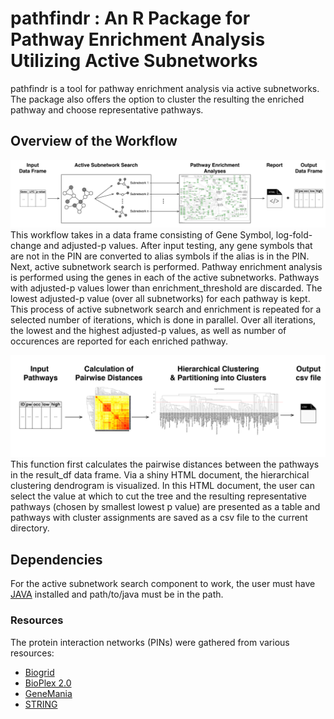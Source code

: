 # pathfindr : An R Package for Pathway Enrichment Analysis Utilizing Active Subnetworks
pathfindr is a tool for pathway enrichment analysis via active subnetworks. The package also offers the option to cluster the resulting the enriched pathway and choose representative pathways.

## Overview of the Workflow
![pathfindr Enrichment Workflow](./pathfindr.jpg?raw=true "pathfindr Enrichment Workflow")
This workflow takes in a data frame consisting of Gene Symbol, log-fold-change and adjusted-p values. After input testing, any gene symbols that are not in the PIN are converted to alias symbols if the alias is in the PIN. Next, active subnetwork search is performed. Pathway enrichment analysis is performed using the genes in each of the active subnetworks. Pathways with adjusted-p values lower than enrichment_threshold are discarded. The lowest adjusted-p value (over all subnetworks) for each pathway is kept. This process of active subnetwork search and enrichment is repeated for a selected number of iterations, which is done in parallel. Over all iterations, the lowest and the highest adjusted-p values, as well as number of occurences are reported for each enriched pathway.

![Pathway Clustering Workflow](./pw_clustering.jpg?raw=true "Pathway Clustering Workflow")
This function first calculates the pairwise distances between the pathways in the result_df data frame. Via a shiny HTML document, the hierarchical clustering dendrogram is visualized. In this HTML document, the user can select the value at which to cut the tree and the resulting representative pathways (chosen by smallest lowest p value) are presented as a table and pathways with cluster assignments are saved as a csv file to the current directory.

## Dependencies
For the active subnetwork search component to work, the user must have [JAVA](https://www.java.com/en/download/manual.jsp) installed and path/to/java must be in the path.

### Resources
The protein interaction networks (PINs) were gathered from various resources:
- [Biogrid](https://downloads.thebiogrid.org/BioGRID)
- [BioPlex 2.0](http://bioplex.hms.harvard.edu/downloadInteractions.php)
- [GeneMania](http://genemania.org/data/)
- [STRING](https://string-db.org/cgi/download.pl?UserId=eCoJ8Fv0OZg6&sessionId=H23WzOsHidKz&species_text=Homo+sapiens)
